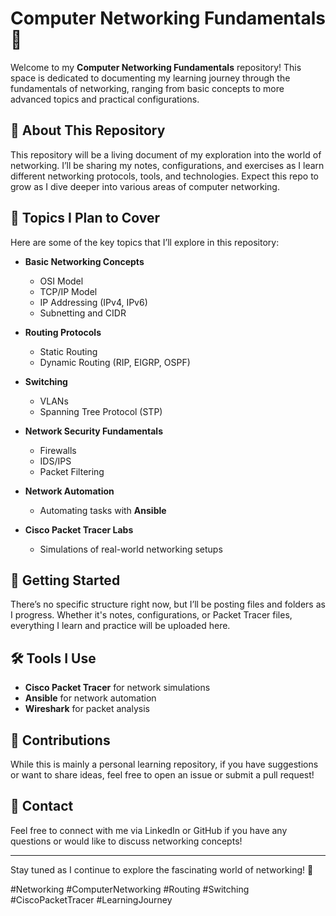 # Computer Networking Fundamentals 🚀

Welcome to my **Computer Networking Fundamentals** repository! This space is dedicated to documenting my learning journey through the fundamentals of networking, ranging from basic concepts to more advanced topics and practical configurations.

## 📖 About This Repository

This repository will be a living document of my exploration into the world of networking. I’ll be sharing my notes, configurations, and exercises as I learn different networking protocols, tools, and technologies. Expect this repo to grow as I dive deeper into various areas of computer networking.

## 📝 Topics I Plan to Cover

Here are some of the key topics that I’ll explore in this repository:

- **Basic Networking Concepts**

  - OSI Model
  - TCP/IP Model
  - IP Addressing (IPv4, IPv6)
  - Subnetting and CIDR

- **Routing Protocols**

  - Static Routing
  - Dynamic Routing (RIP, EIGRP, OSPF)

- **Switching**

  - VLANs
  - Spanning Tree Protocol (STP)

- **Network Security Fundamentals**

  - Firewalls
  - IDS/IPS
  - Packet Filtering

- **Network Automation**

  - Automating tasks with **Ansible**

- **Cisco Packet Tracer Labs**
  - Simulations of real-world networking setups

## 🚀 Getting Started

There’s no specific structure right now, but I’ll be posting files and folders as I progress. Whether it's notes, configurations, or Packet Tracer files, everything I learn and practice will be uploaded here.

## 🛠 Tools I Use

- **Cisco Packet Tracer** for network simulations
- **Ansible** for network automation
- **Wireshark** for packet analysis

## 🔄 Contributions

While this is mainly a personal learning repository, if you have suggestions or want to share ideas, feel free to open an issue or submit a pull request!

## 📧 Contact

Feel free to connect with me via LinkedIn or GitHub if you have any questions or would like to discuss networking concepts!

---

Stay tuned as I continue to explore the fascinating world of networking! 🙌

#Networking #ComputerNetworking #Routing #Switching #CiscoPacketTracer #LearningJourney
